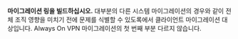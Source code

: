 **마이그레이션 링을 빌드하십시오.** 대부분의 다른 시스템 마이그레이션의 경우와 같이 전체 조직 영향을 미치기 전에 문제를 식별할 수 있도록에서 클라이언트 마이그레이션 대상입니다. Always On VPN 마이그레이션의 첫 번째 부분 다르지 않습니다.